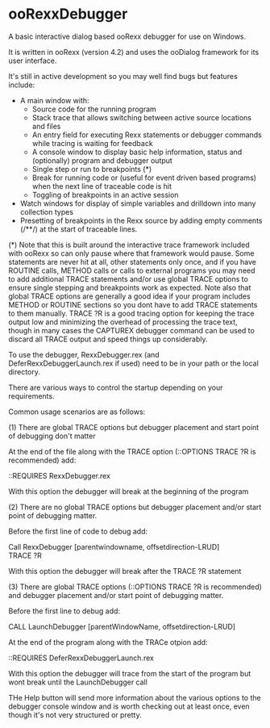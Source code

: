 # ooRexxDebugger

A basic interactive dialog based ooRexx debugger for use on Windows.

It is written in ooRexx (version 4.2) and uses the ooDialog framework for its user interface.

It's still in active development so you may well find bugs but features include:

- A main window with:
  -  Source code for the running program
  -  Stack trace that allows switching between active source locations and files
  -  An entry field for executing Rexx statements or debugger commands while tracing is waiting for feedback
  -  A console window to display basic help information, status and (optionally) program and debugger output 
  -  Single step or run to breakpoints (*)
  -  Break for running code or (useful for event driven based programs) when the next line of traceable code is hit 
  -  Toggling of breakpoints in an active session
- Watch windows for display of simple variables and drilldown into many collection types
- Presetting of breakpoints in the Rexx source by adding  empty comments (/**/) at the start of traceable lines.

(*) Note that this is built around the interactive trace framework included with ooRexx so can only pause
where that framework would pause. Some statements are never hit at all, other statements only once, 
and if you have ROUTINE calls, METHOD calls or calls to external programs you may need to add additional 
TRACE statements and/or use global TRACE options to ensure single stepping and breakpoints work as expected.
Note also that global TRACE options are generally a good idea if your program includes METHOD or ROUTINE
sections so you dont have to add TRACE statements to them manually. TRACE ?R is a good tracing option for 
keeping the trace output low and minimizing the overhead of processing the trace text, though in many cases the 
CAPTUREX debugger command can be used to discard all TRACE output and speed things up considerably.

To  use the debugger, RexxDebugger.rex (and DeferRexxDebuggerLaunch.rex if used) need to be in your path or the local directory.

There are various ways to control the startup depending on your requirements.

Common usage scenarios are as follows:

(1) There are global TRACE options but debugger placement and start point of debugging don't matter

At the end of the file along with the TRACE option (::OPTIONS TRACE ?R is recommended)  add:

  ::REQUIRES RexxDebugger.rex

With this option the debugger will break at the beginning of the program

(2) There are no global TRACE options but debugger placement and/or start point of debugging matter.

Before the first line of code to debug add:
  
  Call RexxDebugger [parentwindowname, offsetdirection-LRUD]  
  TRACE ?R

With this option the debugger will break after the TRACE ?R statement
  
(3) There are global TRACE options (::OPTIONS TRACE ?R is recommended) and debugger placement and/or start point of debugging matter.

Before the first line to debug add:

  CALL LaunchDebugger [parentWindowName, offsetdirection-LRUD]

At the end of the program along with the TRACe otpion add:

  ::REQUIRES DeferRexxDebuggerLaunch.rex

With this option the debugger will trace from the start of the program but wont break until the LaunchDebugger call

THe Help button will send more information about the various options to the debugger console window and is worth checking out at least once, even though it's not very structured or pretty.

